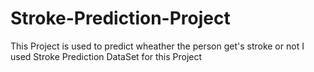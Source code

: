 # Stroke-Prediction-Project
This Project is used to predict wheather the person get's stroke or not 
I used Stroke Prediction DataSet for this Project
